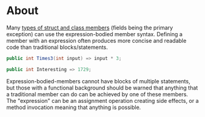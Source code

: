 # About

Many [types of struct and class members][expression-bodied-members] (fields being the primary exception) can use the expression-bodied member syntax. Defining a member with an expression often produces more concise and readable code than traditional blocks/statements.

```csharp
public int Times3(int input) => input * 3;

public int Interesting => 1729;
```

Expression-bodied-members cannot have blocks of multiple statements, but those with a functional background should be warned that anything that a traditional member can do can be achieved by one of these members. The "expression" can be an assignment operation creating side effects, or a method invocation meaning that anything is possible.

[expression-bodied-members]: https://docs.microsoft.com/en-us/dotnet/csharp/programming-guide/statements-expressions-operators/expression-bodied-members
